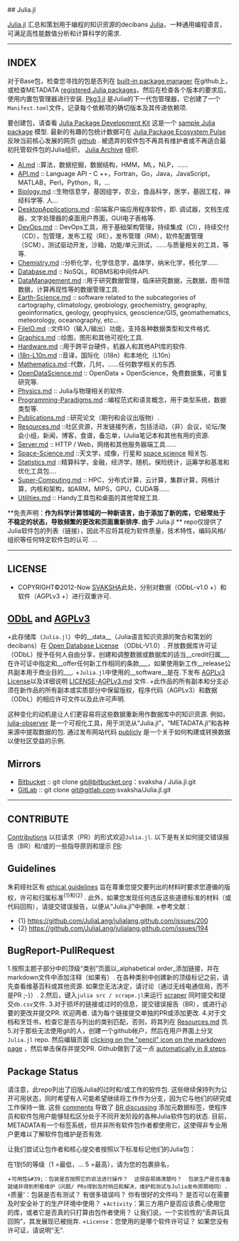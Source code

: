 <div class="github-widget" data-repo="svaksha/Julia.jl"></div>
## Julia.jl

[Julia.jl](http://svaksha.github.io/Julia.jl) 汇总和策划用于编程的知识资源的decibans [Julia](https://github.com/JuliaLang)，一种通用编程语言，可满足高性能数值分析和计算科学的需求.

   
----

## INDEX
对于Base包，检查您寻找的包是否列在 [built-in package manager](https://github.com/JuliaLang/METADATA.jl) 在github上，或检查METADATA [registered Julia packages](http://pkg.julialang.org/)，然后在检查各个版本的要求后，使用内置包管理器进行安装. [Pkg3.jl](https://github.com/JuliaLang/Pkg3.jl) 是Julia的下一代包管理器，它创建了一个`Manifest.toml`文件，记录每个依赖项的确切版本及其传递依赖项.  

要创建包，请查看 [Julia Package Development Kit](https://github.com/JuliaLang/PkgDev.jl) 这是一个 [sample Julia package](https://github.com/JuliaLang/Example.jl)  模型.  最新的有趣的包统计数据可在 [Julia Package Ecosystem Pulse](http://pkg.julialang.org/pulse.html) 反映当前核心发展的网页 [github](https://github.com/JuliaLang/julia/pulse) .  被遗弃的软件包不再具有维护者或不再适合最初托管软件包的Julia组织， [Julia Archive](https://github.com/JuliaArchive) 组织.


+ [AI.md](https://github.com/svaksha/Julia.jl/blob/master/AI.md) ::算法，数据挖掘，数据结构，HMM，ML，NLP，......
+ [API.md](https://github.com/svaksha/Julia.jl/blob/master/API.md) :: Language API  -  C ++，Fortran，Go，Java，JavaScript，MATLAB，Perl，Python，R，...
+ [Biology.md](https://github.com/svaksha/Julia.jl/blob/master/Biology.md)  ::生物信息学，基因组学，农业，食品科学，医学，基因工程，神经科学等.  人...
+ [DesktopApplications.md](https://github.com/svaksha/Julia.jl/blob/master/DesktopApplications.md)  ::前端客户端应用程序软件，即.  调试器，文档生成器，文字处理器的桌面用户界面，GUI电子表格等. 
+ [DevOps.md](https://github.com/svaksha/Julia.jl/blob/master/DevOps.md) :: DevOps工具，用于基础架构管理，持续集成（CI），持续交付（CD），包管理，发布工程（RE），发布管理（RM），软件配置管理（SCM），测试驱动开发，沙箱，功能/单元测试，......与质量相关的工具，等等.
+ [Chemistry.md](https://github.com/svaksha/Julia.jl/blob/master/Chemistry.md) ::分析化学，化学信息学，晶体学，纳米化学，核化学......
+ [Database.md](https://github.com/svaksha/Julia.jl/blob/master/Database.md) :: NoSQL，RDBMS和中间件API.
+ [DataManagement.md](https://github.com/svaksha/Julia.jl/blob/master/DataManagement.md) ::用于研究数据管理，临床研究数据，元数据，图书馆数据，计算再现性等的数据管理工具.
+ [Earth-Science.md](https://github.com/svaksha/Julia.jl/blob/master/Earth-Science.md) :: software related to the subcategories of cartography, climatology, geobiology, geochemistry, geography, geoinformatics, geology‎, geophysics‎, geoscience/GIS, geomathematics, meteorology, oceanography, etc...
+ [FileIO.md](https://github.com/svaksha/Julia.jl/blob/master/FileIO.md) ::文件IO（输入/输出）功能，支持各种数据类型和文件格式.
+ [Graphics.md](https://github.com/svaksha/Julia.jl/blob/master/Graphics.md) ::绘图，图形和其他可视化工具.
+ [Hardware.md](https://github.com/svaksha/Julia.jl/blob/master/Hardware.md) ::用于跨平台硬件，机器人和其他API库的软件.
+ [i18n-L10n.md](https://github.com/svaksha/Julia.jl/blob/master/i18n-L10n.md) ::音译，国际化（i18n）和本地化（L10n）
+ [Mathematics.md](https://github.com/svaksha/Julia.jl/blob/master/Mathematics.md)::代数，几何，......任何数学相关的东西.
+ [OpenDataScience.md](https://github.com/svaksha/Julia.jl/blob/master/OpenDataScience.md) :: OpenData + OpenScience，免费数据集，可重复研究等.
+ [Physics.md](https://github.com/svaksha/Julia.jl/blob/master/Physics.md) :: Julia与物理相关的软件.
+ [Programming-Paradigms.md](https://github.com/svaksha/Julia.jl/blob/master/Programming-Paradigms.md) ::编程范式和语言概念，用于类型系统，数据类型等.
+ [Publications.md](https://github.com/svaksha/Julia.jl/blob/master/Publications.md) ::研究论文（期刊和会议出版物）.
+ [Resources.md](https://github.com/svaksha/Julia.jl/blob/master/Resources.md) ::社区资源，开发链接列表，包括活动，（非）会议，论坛/聚会小组，新闻，博客，食谱，备忘单，IJulia笔记本和其他有用的资源.
+ [Server.md](https://github.com/svaksha/Julia.jl/blob/master/Server.md) :: HTTP / Web，网络和其他服务器端工具......
+ [Space-Science.md](https://github.com/svaksha/Julia.jl/blob/master/Space-Science.md) ::天文学，成像，行星和 [space science](https://en.wikipedia.org/wiki/Outline_of_space_science) 相关包.
+ [Statistics.md](https://github.com/svaksha/Julia.jl/blob/master/Statistics.md) ::精算科学，金融，经济学，随机，保险统计，运筹学和基准和优化工具包....
+ [Super-Computing.md](https://github.com/svaksha/Julia.jl/blob/master/Super-Computing.md) :: HPC，分布式计算，云计算，集群计算，网格计算，内核和架构，如ARM，MIPS，GPU，CUDA等......
+ [Utilities.md](https://github.com/svaksha/Julia.jl/blob/master/Utilities.md) :: Handy工具包和桌面的其他常规工具.


 **免责声明：**作为科学计算领域的一种新语言，由于添加了新的库，它经常处于不稳定的状态，导致频繁的更改和页面重新排序.  由于** Julia.jl ** repo仅提供了Julia软件包的列表（链接），因此不应将其视为软件质量，技术特性，编码风格/组织等任何特定软件包的认可. ...

----

## LICENSE
+ COPYRIGHT©2012-Now [SVAKSHA](http://svaksha.com/pages/Bio)此处，分别对数据（ODbL-v1.0 +）和软件（AGPLv3 +）进行双重许可. 

## [ODbL](https://opendatacommons.org/licenses/odbl/1-0/) and [AGPLv3](http://www.gnu.org/licenses/agpl-3.0.html)
+此存储库（`Julia.jl`）中的__data__（Julia语言知识资源的聚合和策划的decibans）在 [Open Database License](https://opendatacommons.org/licenses/odbl/1-0/)  （ODbL-V1.0）.  开放数据库许可证（ODbL）授予任何人自由分享，创建和调整数据或数据库的适当__credit归属___在许可证中指定和__offer任何新工作相同的条款___，如果使用新工作__release公共副本用于商业目的___.
+`Julia.jl`中使用的__software__是在.下发布 [AGPLv3 License](http://www.gnu.org/licenses/agpl-3.0.html)以及详细说明 [LICENSE-AGPLv3.md](https://github.com/svaksha/Julia.jl/blob/master/LICENSE-AGPLv3.md) 文件.
+此作品的所有副本和分支必须在新作品的所有副本或实质部分中保留版权，程序代码（AGPLv3）和数据（ODbL）的相应许可文件以及此许可声明.

 这种变化的动机是让人们更容易将这些数据重新用作数据库中的知识资源.  例如， [julia-observer](https://juliaobserver.com)  是一个可视化工具，用于浏览从“Julia.jl”，“METADATA.jl”和各种来源中提取数据的包.  通过发布网站代码 [publicly](https://github.com/djsegal/julia_observer) 是一个关于如何构建或转换数据以使社区受益的示例.


## Mirrors
+ [Bitbucket](https://bitbucket.org/svaksha/Julia.jl) :: git clone git@bitbucket.org：svaksha / Julia.jl.git
+ [GitLab](https://gitlab.com/svaksha/Julia.jl) :: git clone git@gitlab.com:svaksha/Julia.jl.git

----

## CONTRIBUTE
[Contributions](https://github.com/svaksha/Julia.jl/graphs/contributors)  以拉请求（PR）的形式欢迎`Julia.jl`.  以下是有关如何提交错误报告（BR）和/或的一些指导原则和提示 [PR](https://github.com/svaksha/Julia.jl/pulls):

## Guidelines
朱莉娅社区有 [ethical guidelines](http://julialang.org/community/standards/)  旨在尊重您提交要列出的材料时要求您遵循的版权，许可和归属标准<sup>{1}和{2}</sup> .  此外，如果您发现任何违反这些道德标准的材料（或代码回购），请提交错误报告，以便从“Julia.jl”中删除.
+参考文献：
   + {1} https://github.com/JuliaLang/julialang.github.com/issues/200
   + {2} https://github.com/JuliaLang/julialang.github.com/issues/194


## BugReport-PullRequest
 1.按照主题子部分中的顶级“类别”页面以_alphabetical order_添加链接，并在markdown文件中添加注释（如果有）.  在各种类别中创建新的顶级标记之前，请先查看维基百科或其他资源.  如果您无法决定，请讨论（通过无线电通信局，而不是PR ;-)）. 
2.然后，键入`julia src / scrape.jl`来运行 [scraper](https://github.com/svaksha/Julia.jl/blob/master/src/scrape.jl) 同时提交和提交`db.csv`文件.
 3.对于损坏的链接或过时的信息，提交错误报告（BR），或进行必要的更改并提交PR.  欢迎两者.  请为每个链接提交单独的PR或添加更改.
4.对于文档和烹饪书，检查它是否与列出的类别匹配，否则，将其列在 [Resources.md](https://github.com/svaksha/Julia.jl/blob/master/Resources.md) 页.
 5.对于那些无法使用git的人，创建一个github帐户，然后在用户界面上分叉`Julia.jl` repo.  然后编辑页面 [clicking on the "pencil" icon on the markdown page](https://help.github.com/articles/editing-files-in-your-repository) ，然后单击保存并提交PR.  Github做到了这一点 [automatically in 8 steps](https://help.github.com/articles/editing-files-in-another-user-s-repository).


## Package Status
 请注意，此repo列出了旧版Julia的过时和/或工作的软件包.  这些继续保持列为公开可用状态，同时希望有人可能希望继续将工作作为分支，因为它与他们的研究或工作保持一致.  这些 [comments](https://github.com/svaksha/Julia.jl/commit/a884fe9e921d57b87d85e970c2f57b8f21025641#commitcomment-15802037) 导致了 [BR discussing](https://github.com/svaksha/Julia.jl/issues/55)  添加元数据标签，使程序员和软件包用户能够轻松区分处于不同开发阶段的各种Julia软件包的状态.  目前，METADATA有一个标签系统，但并非所有软件包作者都使用它，这使得非专业用户更难以了解软件包维护是否有效. 

让我们尝试让包作者和核心提交者按照以下标准标记他们的Julia包： 

在1到5的等级（1 =最低，... 5 =最高），请为您的包裹排名，

 +`可用性&#39;：包装是否按照它的说法进行操作？  这很容易搞清楚吗？  包装生产是否准备就绪并得到积极维护（问题/ PRs得到及时响应和解决，维护和测试与Julia发布周期相同）.
 +`质量&#39;：包装是否有测试？  有很多错误吗？  你有很好的文件吗？  是否可以在需要及时安全补丁的生产环境中使用？
 +`Activity`：第三方用户是否应该费心使用您的库，或者它是否真的只打算由包作者使用？  让我们说，一个实验性的“丢弃玩具回购”，其发展现已被抛弃.
 +`License`：您使用的是哪个软件许可证？  如果您没有许可证，请说明“无”. 
